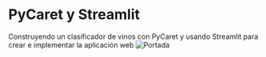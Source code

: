 # PyCaret y Streamlit

Construyendo un clasificador de vinos con PyCaret y usando Streamlit para crear e implementar la aplicación web
![Portada](vinos.png)
